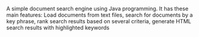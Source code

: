 A simple document search engine using Java programming. It has these main features: Load documents from text files, search for documents by a key phrase, rank search results based on several criteria, generate HTML search results with highlighted keywords
